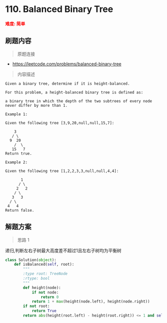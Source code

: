 #  110. Balanced Binary Tree
**<font color=red>难度: 简单</font>**

## 刷题内容

> 原题连接

* https://leetcode.com/problems/balanced-binary-tree

> 内容描述

```
Given a binary tree, determine if it is height-balanced.

For this problem, a height-balanced binary tree is defined as:

a binary tree in which the depth of the two subtrees of every node never differ by more than 1.

Example 1:

Given the following tree [3,9,20,null,null,15,7]:

    3
   / \
  9  20
    /  \
   15   7
Return true.

Example 2:

Given the following tree [1,2,2,3,3,null,null,4,4]:

       1
      / \
     2   2
    / \
   3   3
  / \
 4   4
Return false.
```

## 解题方案

> 思路 1

递归,判断左右子树最大高度差不超过1且左右子树均为平衡树

```python
class Solution(object):
    def isBalanced(self, root):
        """
        :type root: TreeNode
        :rtype: bool
        """
        def height(node):
            if not node:
                return 0
            return 1 + max(height(node.left), height(node.right))
        if not root:
            return True
        return abs(height(root.left) - height(root.right)) <= 1 and self.isBalanced(root.left) and self.isBalanced(root.right)
```




